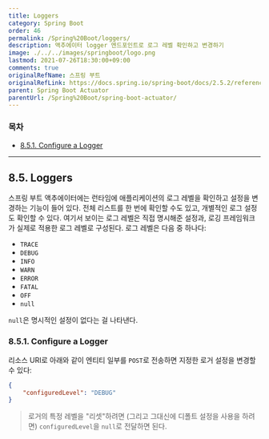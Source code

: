 ```yaml
---
title: Loggers
category: Spring Boot
order: 46
permalink: /Spring%20Boot/loggers/
description: 액추에이터 logger 엔드포인트로 로그 레벨 확인하고 변경하기
image: ./../../images/springboot/logo.png
lastmod: 2021-07-26T18:30:00+09:00
comments: true
originalRefName: 스프링 부트
originalRefLink: https://docs.spring.io/spring-boot/docs/2.5.2/reference/htmlsingle/#actuator.loggers
parent: Spring Boot Actuator
parentUrl: /Spring%20Boot/spring-boot-actuator/
---
```


### 목차

- [8.5.1. Configure a Logger](#851-configure-a-logger)

---

## 8.5. Loggers

스프링 부트 액추에이터에는 런타임에 애플리케이션의 로그 레벨을 확인하고 설정을 변경하는 기능이 들어 있다. 전체 리스트를 한 번에 확인할 수도 있고, 개별적인 로그 설정도 확인할 수 있다. 여기서 보이는 로그 레벨은 직접 명시해준 설정과, 로깅 프레임워크가 실제로 적용한 로그 레벨로 구성된다. 로그 레벨은 다음 중 하나다:

- `TRACE`
- `DEBUG`
- `INFO`
- `WARN`
- `ERROR`
- `FATAL`
- `OFF`
- `null`

`null`은 명시적인 설정이 없다는 걸 나타낸다.

### 8.5.1. Configure a Logger

리소스 URI로 아래와 같이 엔티티 일부를 `POST`로 전송하면 지정한 로거 설정을 변경할 수 있다:

```json
{
    "configuredLevel": "DEBUG"
}
```

> 로거의 특정 레벨을 "리셋"하려면 (그리고 그대신에 디폴트 설정을 사용을 하려면) `configuredLevel`을 `null`로 전달하면 된다.